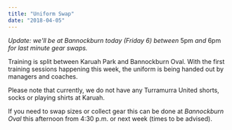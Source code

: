 ```yaml
---
title: "Uniform Swap"
date: "2018-04-05"
---
```


_Update: we'll be at Bannockburn today (Friday 6) between_ 5pm _and_ 6pm _for last minute gear swaps._

Training is split between Karuah Park and Bannockburn Oval. With the first training sessions happening this week, the uniform is being handed out by managers and coaches.

Please note that currently, we do not have any Turramurra United shorts, socks or playing shirts at Karuah.

If you need to swap sizes or collect gear this can be done at _Bannockburn Oval_ this afternoon from 4:30 p.m. or next week (times to be advised).

